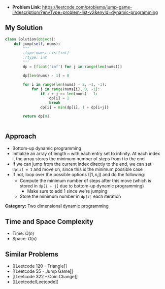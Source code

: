 - **Problem Link**: https://leetcode.com/problems/jump-game-ii/description/?envType=problem-list-v2&envId=dynamic-programming


## My Solution
```python
class Solution(object):
    def jump(self, nums):
        """
        :type nums: List[int]
        :rtype: int
        """
        dp = [float('inf') for j in range(len(nums))]

        dp[len(nums) - 1] = 0

        for i in range(len(nums) - 2, -1, -1):
            for j in range(nums[i], 0, -1):
                if i + j >= len(nums) - 1:
                    dp[i] = 1
                    break
                dp[i] = min(dp[i], 1 + dp[i+j])

        return dp[0]
        
```

## Approach
- Bottom-up dynamic programming
- Initialize an array of length `n` with each entry set to infinity. At each index i, the array stores the minimum number of steps from i to the end
- If we can jump from the current index directly to the end, we can set `dp[i] = 1` and move on, since this is the minimum possible case
- If not, loop over the possible options ($[1, n_i]$) and do the following:
	- Compute the minimum number of steps after this move (which is stored in `dp[i + j]` due to bottom-up dynamic programming) 
		- Make sure to add 1 since we're jumping
	- Store the minimum number in `dp[i]` each iteration

**Category:** Two dimensional dynamic programming

## Time and Space Complexity
- Time: $O(n)$
- Space: $O(n)$

## Similar Problems
- [[Leetcode 120 - Triangle]]
- [[Leetcode 55 - Jump Game]]
- [[Leetcode 322 - Coin Change]]
- [[Leetcode/Leetcode]]
